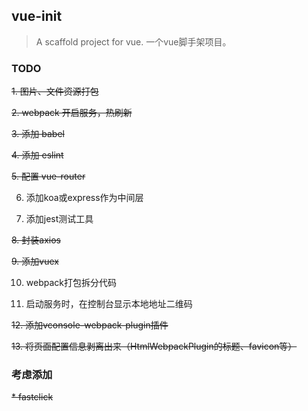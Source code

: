 ## vue-init

> A scaffold project for vue. 一个vue脚手架项目。

### TODO

~~1. 图片、文件资源打包~~

~~2. webpack 开启服务，热刷新~~

~~3. 添加 babel~~

~~4. 添加 eslint~~

~~5. 配置 vue-router~~

6. 添加koa或express作为中间层

7. 添加jest测试工具

~~8. 封装axios~~

~~9. 添加vuex~~

10. webpack打包拆分代码

11. 启动服务时，在控制台显示本地地址二维码

~~12. 添加vconsole-webpack-plugin插件~~

~~13. 将页面配置信息剥离出来（HtmlWebpackPlugin的标题、favicon等）~~

### 考虑添加

~~* fastclick~~